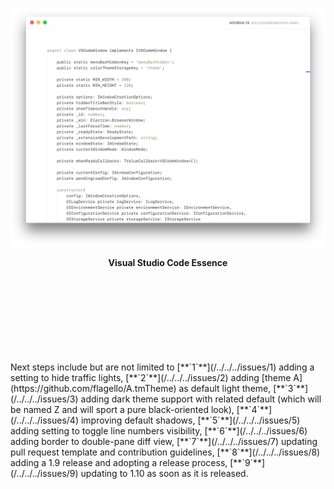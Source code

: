 [![Showcase](showcase/i/E4.png)](showcase/showcase.md)
<p align="center"><b>Visual Studio Code Essence</b></p>
<br><br><br><br><br><br><br><br>
Next steps include but are not limited to [**`1`**](/../../../issues/1) adding a setting to hide traffic lights, [**`2`**](/../../../issues/2) adding [theme A](https://github.com/flagello/A.tmTheme) as default light theme, [**`3`**](/../../../issues/3) adding dark theme support with related default (which will be named Z and will sport a pure black-oriented look), [**`4`**](/../../../issues/4) improving default shadows, [**`5`**](/../../../issues/5) adding setting to toggle line numbers visibility, [**`6`**](/../../../issues/6) adding border to double-pane diff view, [**`7`**](/../../../issues/7) updating pull request template and contribution guidelines, [**`8`**](/../../../issues/8) adding a 1.9 release and adopting a release process, [**`9`**](/../../../issues/9) updating to 1.10 as soon as it is released.

